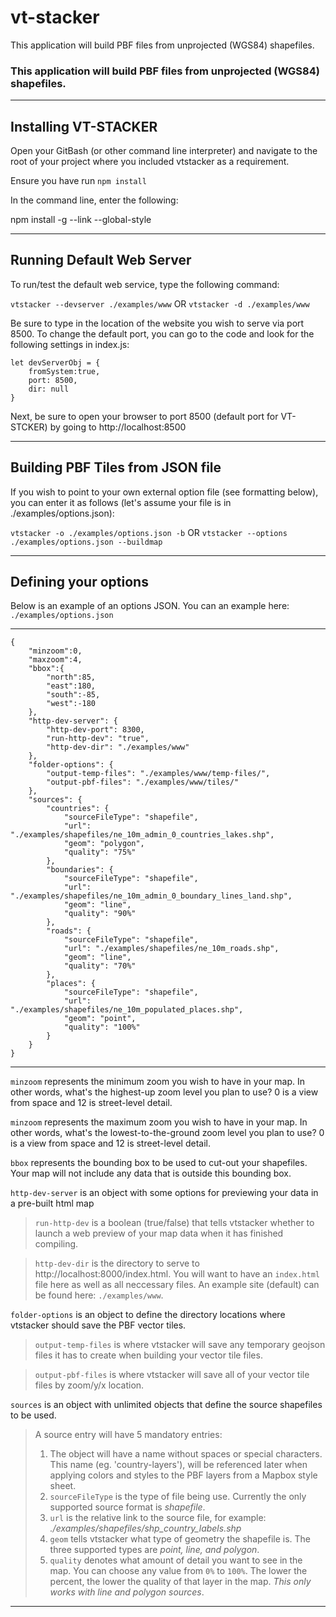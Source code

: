 # vt-stacker
This application will build PBF files from unprojected (WGS84) shapefiles.


### This application will build PBF files from unprojected (WGS84) shapefiles.

---

## Installing VT-STACKER

Open your GitBash (or other command line interpreter) and navigate to the root of your project where you included vtstacker as a requirement.

Ensure you have run `npm install`

In the command line, enter the following:

npm install -g --link --global-style

---

## Running Default Web Server

To run/test the default web service, type the following command:

`vtstacker --devserver ./examples/www` OR `vtstacker -d ./examples/www` 

Be sure to type in the location of the website you wish to serve via port 8500. To change the default port, you can go to the code and look for the following settings in index.js:

````
let devServerObj = {
    fromSystem:true,
    port: 8500,
    dir: null
}
````

Next, be sure to open your browser to port 8500 (default port for VT-STCKER) by going to http://localhost:8500

---

## Building PBF Tiles from JSON file

If you wish to point to your own external option file (see formatting below), you can enter it as follows (let's assume your file is in ./examples/options.json):

`vtstacker -o ./examples/options.json -b` OR `vtstacker --options ./examples/options.json --buildmap`

---

## Defining your options

Below is an example of an options JSON. You can an example here: 
`./examples/options.json`

---
````
{
	"minzoom":0,
	"maxzoom":4,
	"bbox":{
		"north":85,
		"east":180,
		"south":-85,
		"west":-180
    },
    "http-dev-server": {
        "http-dev-port": 8300,
        "run-http-dev": "true",
        "http-dev-dir": "./examples/www"
    },
    "folder-options": {
        "output-temp-files": "./examples/www/temp-files/",
        "output-pbf-files": "./examples/www/tiles/"
    },
    "sources": {
        "countries": {
            "sourceFileType": "shapefile",
            "url": "./examples/shapefiles/ne_10m_admin_0_countries_lakes.shp",
            "geom": "polygon",
            "quality": "75%"
        },
        "boundaries": {
            "sourceFileType": "shapefile",
            "url": "./examples/shapefiles/ne_10m_admin_0_boundary_lines_land.shp",
            "geom": "line",
            "quality": "90%"
        },
        "roads": {
            "sourceFileType": "shapefile",
            "url": "./examples/shapefiles/ne_10m_roads.shp",
            "geom": "line",
            "quality": "70%"
        },
        "places": {
            "sourceFileType": "shapefile",
            "url": "./examples/shapefiles/ne_10m_populated_places.shp",
            "geom": "point",
            "quality": "100%"
        }
    }
}
````
---

`minzoom` represents the minimum zoom you wish to have in your map. In other words, what's the highest-up zoom level you plan to use? 0 is a view from space and 12 is street-level detail.

`minzoom` represents the maximum zoom you wish to have in your map. In other words, what's the lowest-to-the-ground zoom level you plan to use? 0 is a view from space and 12 is street-level detail.

`bbox` represents the bounding box to be used to cut-out your shapefiles. Your map will not include any data that is outside this bounding box.

`http-dev-server` is an object with some options for previewing your data in a pre-built html map

> `run-http-dev` is a boolean (true/false) that tells vtstacker whether to launch a web preview of your map data when it has finished compiling.

> `http-dev-dir` is the directory to serve to http://localhost:8000/index.html. You will want to have an `index.html` file here as well as all neccessary files. An example site (default) can be found here: `./examples/www`.

`folder-options` is an object to define the directory locations where vtstacker should save the PBF vector tiles.

> `output-temp-files` is where vtstacker will save any temporary geojson files it has to create when building your vector tile files.

> `output-pbf-files` is where vtstacker will save all of your vector tile files by zoom/y/x location.

`sources` is an object with unlimited objects that define the source shapefiles to be used.

> A source entry will have 5 mandatory entries:
>  1. The object will have a name without spaces or special characters. This name (eg. 'country-layers'), will be referenced later when applying colors and styles to the PBF layers from a Mapbox style sheet.
>  2. `sourceFileType` is the type of file being use. Currently the only supported source format is <i>shapefile</i>.
>  3. `url` is the relative link to the source file, for example: <i>./examples/shapefiles/shp_country_labels.shp</i>
>  4. `geom` tells vtstacker what type of geometry the shapefile is. The three supported types are <i>point, line, and polygon</i>.
>  5. `quality` denotes what amount of detail you want to see in the map. You can choose any value from `0%` to `100%`. The lower the percent, the lower the quality of that layer in the map. <i>This only works with line and polygon sources</i>.

---
